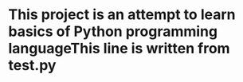# This project is an attempt to learn basics of Python programming languageThis line is written from test.py

